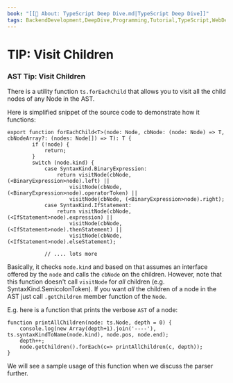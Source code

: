 ```yaml
---
book: "[[📓 About꞉ TypeScript Deep Dive.md|TypeScript Deep Dive]]"
tags: BackendDevelopment,DeepDive,Programming,Tutorial,TypeScript,WebDevelopment
---
```


# TIP: Visit Children

### AST Tip: Visit Children

There is a utility function `ts.forEachChild` that allows you to visit all the child nodes of any Node in the AST.

Here is simplified snippet of the source code to demonstrate how it functions:

```
export function forEachChild<T>(node: Node, cbNode: (node: Node) => T, cbNodeArray?: (nodes: Node[]) => T): T {
        if (!node) {
            return;
        }
        switch (node.kind) {
            case SyntaxKind.BinaryExpression:
                return visitNode(cbNode, (<BinaryExpression>node).left) ||
                    visitNode(cbNode, (<BinaryExpression>node).operatorToken) ||
                    visitNode(cbNode, (<BinaryExpression>node).right);
            case SyntaxKind.IfStatement:
                return visitNode(cbNode, (<IfStatement>node).expression) ||
                    visitNode(cbNode, (<IfStatement>node).thenStatement) ||
                    visitNode(cbNode, (<IfStatement>node).elseStatement);

            // .... lots more
```

Basically, it checks `node.kind` and based on that assumes an interface offered by the `node` and calls the `cbNode` on the children. However, note that this function doesn't call `visitNode` for _all_ children (e.g. SyntaxKind.SemicolonToken). If you want _all_ the children of a node in the AST just call `.getChildren` member function of the `Node`.

E.g. here is a function that prints the verbose `AST` of a node:

```
function printAllChildren(node: ts.Node, depth = 0) {
    console.log(new Array(depth+1).join('----'), ts.syntaxKindToName(node.kind), node.pos, node.end);
    depth++;
    node.getChildren().forEach(c=> printAllChildren(c, depth));
}
```

We will see a sample usage of this function when we discuss the parser further.
